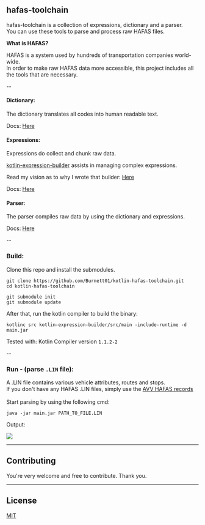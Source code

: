 ## hafas-toolchain

hafas-toolchain is a collection of expressions, dictionary and a parser. <br />
You can use these tools to parse and process raw HAFAS files.

**What is HAFAS?**

HAFAS is a system used by hundreds of transportation companies world-wide.<br>
In order to make raw HAFAS data more accessible,
this project includes all the tools that are necessary.

--

#### Dictionary:

The dictionary translates all codes into human readable text.

Docs: [Here](../master/docs/research/dictionary.md)

#### Expressions:

Expressions do collect and chunk raw data.

[kotlin-expression-builder](https://github.com/Burnett01/kotlin-expression-builder) assists in managing complex expressions.

Read my vision as to why I wrote that builder: [Here](https://burnett01.blogspot.de/2017/06/developers-should-ease-code-readability.html)

Docs: [Here](../master/docs/research/expressions.md)

#### Parser:

The parser compiles raw data by using the dictionary and expressions.

Docs: [Here](../master/docs/research/parser.md)

--

### Build:

Clone this repo and install the submodules.

```
git clone https://github.com/Burnett01/kotlin-hafas-toolchain.git
cd kotlin-hafas-toolchain

git submodule init
git submodule update
```

After that, run the kotlin compiler to build the binary:

```
kotlinc src kotlin-expression-builder/src/main -include-runtime -d main.jar
```

Tested with: Kotlin Compiler version ``1.1.2-2``

--

### Run - (parse ``.LIN`` file):

A .LIN file contains various vehicle attributes, routes and stops.<br>
If you don't have any HAFAS .LIN files, simply use the [AVV HAFAS records](../master/docs/research/HAFAS%20records.md)<br><br>
Start parsing by using the following cmd:

```
java -jar main.jar PATH_TO_FILE.LIN
```

Output:

<img src="http://i.imgur.com/lL6NwGO.png" />

---

## Contributing

You're very welcome and free to contribute. Thank you.

---

## License

[MIT](LICENSE)
